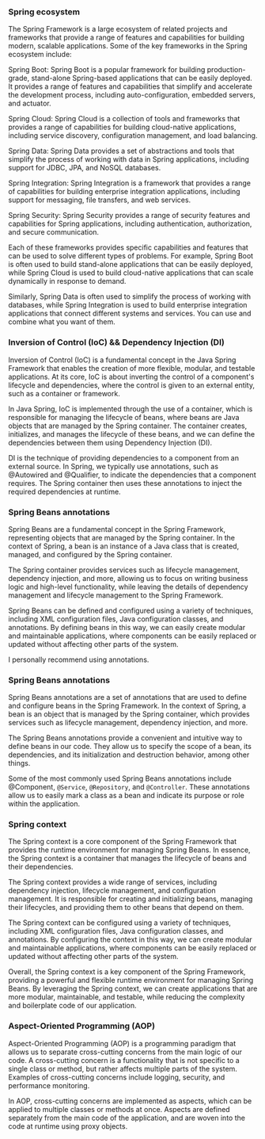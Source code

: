 
### Spring ecosystem

The Spring Framework is a large ecosystem of related projects and frameworks that provide a range of features and capabilities for building modern, scalable applications. Some of the key frameworks in the Spring ecosystem include:

Spring Boot: Spring Boot is a popular framework for building production-grade, stand-alone Spring-based applications that can be easily deployed. It provides a range of features and capabilities that simplify and accelerate the development process, including auto-configuration, embedded servers, and actuator.

Spring Cloud: Spring Cloud is a collection of tools and frameworks that provides a range of capabilities for building cloud-native applications, including service discovery, configuration management, and load balancing.

Spring Data: Spring Data provides a set of abstractions and tools that simplify the process of working with data in Spring applications, including support for JDBC, JPA, and NoSQL databases.

Spring Integration: Spring Integration is a framework that provides a range of capabilities for building enterprise integration applications, including support for messaging, file transfers, and web services.

Spring Security: Spring Security provides a range of security features and capabilities for Spring applications, including authentication, authorization, and secure communication.

Each of these frameworks provides specific capabilities and features that can be used to solve different types of problems. For example, Spring Boot is often used to build stand-alone applications that can be easily deployed, while Spring Cloud is used to build cloud-native applications that can scale dynamically in response to demand.

Similarly, Spring Data is often used to simplify the process of working with databases, while Spring Integration is used to build enterprise integration applications that connect different systems and services.
You can use and combine what you want of them.

### Inversion of Control (IoC) && Dependency Injection (DI)

Inversion of Control (IoC) is a fundamental concept in the Java Spring Framework that enables the creation of more flexible, modular, and testable applications. At its core, IoC is about inverting the control of a component's lifecycle and dependencies, where the control is given to an external entity, such as a container or framework.

In Java Spring, IoC is implemented through the use of a container, which is responsible for managing the lifecycle of beans, where beans are Java objects that are managed by the Spring container. The container creates, initializes, and manages the lifecycle of these beans, and we can define the dependencies between them using Dependency Injection (DI).

DI is the technique of providing dependencies to a component from an external source. In Spring, we typically use annotations, such as @Autowired and @Qualifier, to indicate the dependencies that a component requires. The Spring container then uses these annotations to inject the required dependencies at runtime.


### Spring Beans annotations

Spring Beans are a fundamental concept in the Spring Framework, representing objects that are managed by the Spring container. In the context of Spring, a bean is an instance of a Java class that is created, managed, and configured by the Spring container.

The Spring container provides services such as lifecycle management, dependency injection, and more, allowing us to focus on writing business logic and high-level functionality, while leaving the details of dependency management and lifecycle management to the Spring Framework.

Spring Beans can be defined and configured using a variety of techniques, including XML configuration files, Java configuration classes, and annotations. By defining beans in this way, we can easily create modular and maintainable applications, where components can be easily replaced or updated without affecting other parts of the system.

I personally recommend using annotations.


### Spring Beans annotations

Spring Beans annotations are a set of annotations that are used to define and configure beans in the Spring Framework. In the context of Spring, a bean is an object that is managed by the Spring container, which provides services such as lifecycle management, dependency injection, and more.

The Spring Beans annotations provide a convenient and intuitive way to define beans in our code. They allow us to specify the scope of a bean, its dependencies, and its initialization and destruction behavior, among other things.

Some of the most commonly used Spring Beans annotations include @Component, `@Service`, `@Repository`, and `@Controller`. These annotations allow us to easily mark a class as a bean and indicate its purpose or role within the application.

### Spring context
The Spring context is a core component of the Spring Framework that provides the runtime environment for managing Spring Beans. In essence, the Spring context is a container that manages the lifecycle of beans and their dependencies.

The Spring context provides a wide range of services, including dependency injection, lifecycle management, and configuration management. It is responsible for creating and initializing beans, managing their lifecycles, and providing them to other beans that depend on them.

The Spring context can be configured using a variety of techniques, including XML configuration files, Java configuration classes, and annotations. By configuring the context in this way, we can create modular and maintainable applications, where components can be easily replaced or updated without affecting other parts of the system.

Overall, the Spring context is a key component of the Spring Framework, providing a powerful and flexible runtime environment for managing Spring Beans. By leveraging the Spring context, we can create applications that are more modular, maintainable, and testable, while reducing the complexity and boilerplate code of our application.


### Aspect-Oriented Programming (AOP)
Aspect-Oriented Programming (AOP) is a programming paradigm that allows us to separate cross-cutting concerns from the main logic of our code. A cross-cutting concern is a functionality that is not specific to a single class or method, but rather affects multiple parts of the system. Examples of cross-cutting concerns include logging, security, and performance monitoring.

In AOP, cross-cutting concerns are implemented as aspects, which can be applied to multiple classes or methods at once. Aspects are defined separately from the main code of the application, and are woven into the code at runtime using proxy objects.
